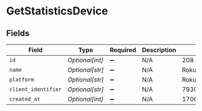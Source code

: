 # GetStatisticsDevice


## Fields

| Field                            | Type                             | Required                         | Description                      | Example                          |
| -------------------------------- | -------------------------------- | -------------------------------- | -------------------------------- | -------------------------------- |
| `id`                             | *Optional[int]*                  | :heavy_minus_sign:               | N/A                              | 208                              |
| `name`                           | *Optional[str]*                  | :heavy_minus_sign:               | N/A                              | Roku Express                     |
| `platform`                       | *Optional[str]*                  | :heavy_minus_sign:               | N/A                              | Roku                             |
| `client_identifier`              | *Optional[str]*                  | :heavy_minus_sign:               | N/A                              | 793095d235660625108ef785cc7646e9 |
| `created_at`                     | *Optional[int]*                  | :heavy_minus_sign:               | N/A                              | 1706470556                       |